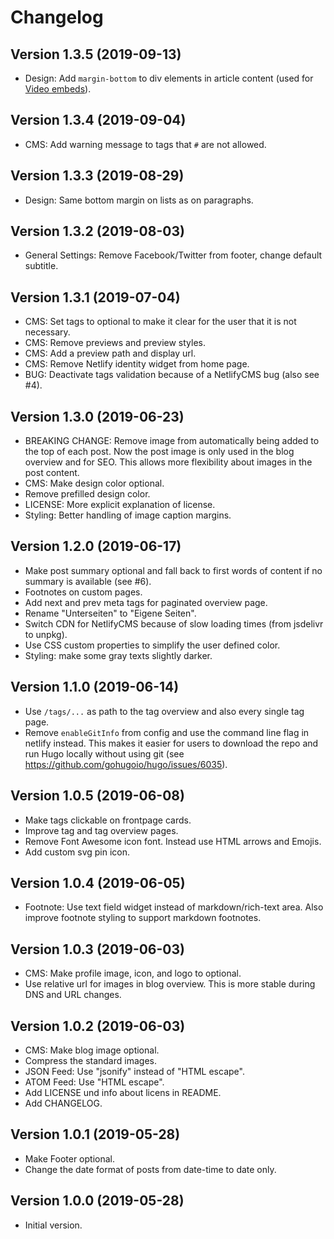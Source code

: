 # Changelog

## Version 1.3.5 (2019-09-13)

- Design: Add `margin-bottom` to div elements in article content (used for [Video embeds](https://getbootstrap.com/docs/4.1/utilities/embed/)).

## Version 1.3.4 (2019-09-04)

- CMS: Add warning message to tags that `#` are not allowed.

## Version 1.3.3 (2019-08-29)

- Design: Same bottom margin on lists as on paragraphs.

## Version 1.3.2 (2019-08-03)

- General Settings: Remove Facebook/Twitter from footer, change default subtitle. 

## Version 1.3.1 (2019-07-04)

- CMS: Set tags to optional to make it clear for the user that it is not necessary.
- CMS: Remove previews and preview styles.
- CMS: Add a preview path and display url.
- CMS: Remove Netlify identity widget from home page.
- BUG: Deactivate tags validation because of a NetlifyCMS bug (also see #4).

## Version 1.3.0 (2019-06-23)

- BREAKING CHANGE: Remove image from automatically being added to the top of each post. Now the post image is only used in the blog overview and for SEO. This allows more flexibility about images in the post content. 
- CMS: Make design color optional.
- Remove prefilled design color.
- LICENSE: More explicit explanation of license.
- Styling: Better handling of image caption margins.

## Version 1.2.0 (2019-06-17)

- Make post summary optional and fall back to first words of content if no summary is available (see #6).
- Footnotes on custom pages.
- Add next and prev meta tags for paginated overview page.
- Rename "Unterseiten" to "Eigene Seiten".
- Switch CDN for NetlifyCMS because of slow loading times (from jsdelivr to unpkg).
- Use CSS custom properties to simplify the user defined color.
- Styling: make some gray texts slightly darker.

## Version 1.1.0 (2019-06-14)

- Use `/tags/...` as path to the tag overview and also every single tag page.
- Remove `enableGitInfo` from config and use the command line flag in netlify instead. This makes it easier for users to download the repo and run Hugo locally without using git (see https://github.com/gohugoio/hugo/issues/6035).

## Version 1.0.5 (2019-06-08)

- Make tags clickable on frontpage cards.
- Improve tag and tag overview pages.
- Remove Font Awesome icon font. Instead use HTML arrows and Emojis.
- Add custom svg pin icon.

## Version 1.0.4 (2019-06-05)

- Footnote: Use text field widget instead of markdown/rich-text area. Also improve footnote styling to support markdown footnotes.

## Version 1.0.3 (2019-06-03)

- CMS: Make profile image, icon, and logo to optional.
- Use relative url for images in blog overview. This is more stable during DNS and URL changes.

## Version 1.0.2 (2019-06-03)

- CMS: Make blog image optional.
- Compress the standard images.
- JSON Feed: Use "jsonify" instead of "HTML escape".
- ATOM Feed: Use "HTML escape".
- Add LICENSE und info about licens in README.
- Add CHANGELOG.

## Version 1.0.1 (2019-05-28)

- Make Footer optional.
- Change the date format of posts from date-time to date only.

## Version 1.0.0 (2019-05-28)

- Initial version.
